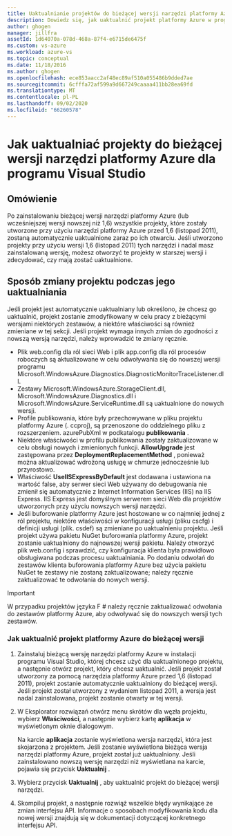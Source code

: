 ```yaml
---
title: Uaktualnianie projektów do bieżącej wersji narzędzi platformy Azure
description: Dowiedz się, jak uaktualnić projekt platformy Azure w programie Visual Studio do bieżącej wersji narzędzi platformy Azure
author: ghogen
manager: jillfra
assetId: 1d64070a-078d-468a-87f4-e6715de6475f
ms.custom: vs-azure
ms.workload: azure-vs
ms.topic: conceptual
ms.date: 11/18/2016
ms.author: ghogen
ms.openlocfilehash: ece853aacc2af48ec89af510a055486b9dded7ae
ms.sourcegitcommit: 6cfffa72af599a9d667249caaaa411bb28ea69fd
ms.translationtype: MT
ms.contentlocale: pl-PL
ms.lasthandoff: 09/02/2020
ms.locfileid: "66260578"
---
```

# <a name="how-to-upgrade-projects-to-the-current-version-of-the-azure-tools-for-visual-studio"></a>Jak uaktualniać projekty do bieżącej wersji narzędzi platformy Azure dla programu Visual Studio
## <a name="overview"></a>Omówienie
Po zainstalowaniu bieżącej wersji narzędzi platformy Azure (lub wcześniejszej wersji nowszej niż 1,6) wszystkie projekty, które zostały utworzone przy użyciu narzędzi platformy Azure przed 1,6 (listopad 2011), zostaną automatycznie uaktualnione zaraz po ich otwarciu. Jeśli utworzono projekty przy użyciu wersji 1,6 (listopad 2011) tych narzędzi i nadal masz zainstalowaną wersję, możesz otworzyć te projekty w starszej wersji i zdecydować, czy mają zostać uaktualnione.

## <a name="how-your-project-changes-when-you-upgrade-it"></a>Sposób zmiany projektu podczas jego uaktualniania
Jeśli projekt jest automatycznie uaktualniany lub określono, że chcesz go uaktualnić, projekt zostanie zmodyfikowany w celu pracy z bieżącymi wersjami niektórych zestawów, a niektóre właściwości są również zmieniane w tej sekcji. Jeśli projekt wymaga innych zmian do zgodności z nowszą wersją narzędzi, należy wprowadzić te zmiany ręcznie.

* Plik web.config dla ról sieci Web i plik app.config dla ról procesów roboczych są aktualizowane w celu odwoływania się do nowszej wersji programu Microsoft.WindowsAzure.Diagnostics.DiagnosticMonitorTraceListener.dll.
* Zestawy Microsoft.WindowsAzure.StorageClient.dll, Microsoft.WindowsAzure.Diagnostics.dll i Microsoft.WindowsAzure.ServiceRuntime.dll są uaktualnione do nowych wersji.
* Profile publikowania, które były przechowywane w pliku projektu platformy Azure (. ccproj), są przenoszone do oddzielnego pliku z rozszerzeniem. azurePubXml w podkatalogu **publikowania** .
* Niektóre właściwości w profilu publikowania zostały zaktualizowane w celu obsługi nowych i zmienionych funkcji. **AllowUpgrade** jest zastępowana przez **DeploymentReplacementMethod** , ponieważ można aktualizować wdrożoną usługę w chmurze jednocześnie lub przyrostowo.
* Właściwość **UseIISExpressByDefault** jest dodawana i ustawiona na wartość false, aby serwer sieci Web używany do debugowania nie zmienił się automatycznie z Internet Information Services (IIS) na IIS Express. IIS Express jest domyślnym serwerem sieci Web dla projektów utworzonych przy użyciu nowszych wersji narzędzi.
* Jeśli buforowanie platformy Azure jest hostowane w co najmniej jednej z ról projektu, niektóre właściwości w konfiguracji usługi (pliku cscfg) i definicji usługi (plik. csdef) są zmieniane po uaktualnieniu projektu. Jeśli projekt używa pakietu NuGet buforowania platformy Azure, projekt zostanie uaktualniony do najnowszej wersji pakietu. Należy otworzyć plik web.config i sprawdzić, czy konfiguracja klienta była prawidłowo obsługiwana podczas procesu uaktualniania. Po dodaniu odwołań do zestawów klienta buforowania platformy Azure bez użycia pakietu NuGet te zestawy nie zostaną zaktualizowane; należy ręcznie zaktualizować te odwołania do nowych wersji.

> [!IMPORTANT]
> W przypadku projektów języka F # należy ręcznie zaktualizować odwołania do zestawów platformy Azure, aby odwoływać się do nowszych wersji tych zestawów.
>
>

### <a name="how-to-upgrade-an-azure-project-to-the-current-release"></a>Jak uaktualnić projekt platformy Azure do bieżącej wersji
1. Zainstaluj bieżącą wersję narzędzi platformy Azure w instalacji programu Visual Studio, której chcesz użyć dla uaktualnionego projektu, a następnie otwórz projekt, który chcesz uaktualnić. Jeśli projekt został utworzony za pomocą narzędzia platformy Azure przed 1,6 (listopad 2011), projekt zostanie automatycznie uaktualniony do bieżącej wersji. Jeśli projekt został utworzony z wydaniem listopad 2011, a wersja jest nadal zainstalowana, projekt zostanie otwarty w tej wersji.
2. W Eksplorator rozwiązań otwórz menu skrótów dla węzła projektu, wybierz **Właściwości**, a następnie wybierz kartę **aplikacja** w wyświetlonym oknie dialogowym.

    Na karcie **aplikacja** zostanie wyświetlona wersja narzędzi, która jest skojarzona z projektem. Jeśli zostanie wyświetlona bieżąca wersja narzędzi platformy Azure, projekt został już uaktualniony. Jeśli zainstalowano nowszą wersję narzędzi niż wyświetlana na karcie, pojawia się przycisk **Uaktualnij** .
3. Wybierz przycisk **Uaktualnij** , aby uaktualnić projekt do bieżącej wersji narzędzi.
4. Skompiluj projekt, a następnie rozwiąż wszelkie błędy wynikające ze zmian interfejsu API. Informacje o sposobach modyfikowania kodu dla nowej wersji znajdują się w dokumentacji dotyczącej konkretnego interfejsu API.
